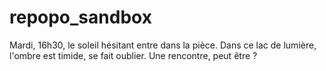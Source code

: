 # repopo_sandbox
Mardi, 16h30, le soleil hésitant entre dans la pièce. Dans ce lac de lumière, l'ombre est timide, se fait oublier. Une rencontre, peut être ?
